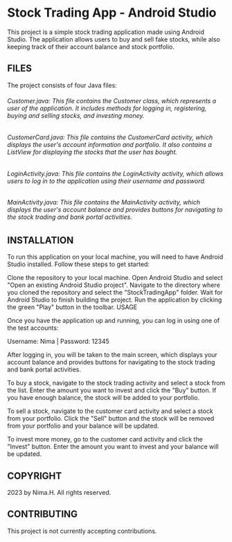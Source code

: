 # Stock Trading App - Android Studio

This project is a simple stock trading application made using Android Studio. The application allows users to buy and sell fake stocks, while also keeping track of their account balance and stock portfolio.



## FILES

The project consists of four Java files:

###### Customer.java: This file contains the Customer class, which represents a user of the application. It includes methods for logging in, registering, buying and selling stocks, and investing money.

###### CustomerCard.java: This file contains the CustomerCard activity, which displays the user's account information and portfolio. It also contains a ListView for displaying the stocks that the user has bought.

###### LoginActivity.java: This file contains the LoginActivity activity, which allows users to log in to the application using their username and password.

 ###### MainActivity.java: This file contains the MainActivity activity, which displays the user's account balance and provides buttons for navigating to the stock trading and bank portal activities.

## INSTALLATION

To run this application on your local machine, you will need to have Android Studio installed. Follow these steps to get started:

Clone the repository to your local machine.
Open Android Studio and select "Open an existing Android Studio project".
Navigate to the directory where you cloned the repository and select the "StockTradingApp" folder.
Wait for Android Studio to finish building the project.
Run the application by clicking the green "Play" button in the toolbar.
USAGE

Once you have the application up and running, you can log in using one of the test accounts:

Username: Nima | Password: 12345

After logging in, you will be taken to the main screen, which displays your account balance and provides buttons for navigating to the stock trading and bank portal activities.

To buy a stock, navigate to the stock trading activity and select a stock from the list. Enter the amount you want to invest and click the "Buy" button. If you have enough balance, the stock will be added to your portfolio.

To sell a stock, navigate to the customer card activity and select a stock from your portfolio. Click the "Sell" button and the stock will be removed from your portfolio and your balance will be updated.

To invest more money, go to the customer card activity and click the "Invest" button. Enter the amount you want to invest and your balance will be updated.


## COPYRIGHT

2023 by Nima.H. All rights reserved.

## CONTRIBUTING

This project is not currently accepting contributions.
